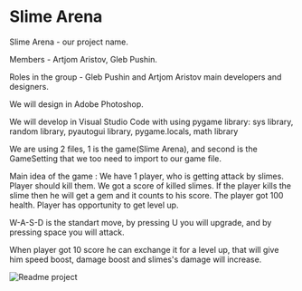 # Slime Arena
Slime Arena - our project name.

Members - Artjom Aristov, Gleb Pushin.

Roles in the group - Gleb Pushin and Artjom Aristov main developers and designers.

We will design in Adobe Photoshop.

We will develop in Visual Studio Code with using pygame library: sys library, random library, pyautogui library, pygame.locals, math library

We are using 2 files, 1 is the game(Slime Arena), and second is the GameSetting that we too need to import to our game file.

Main idea of the game : We have 1 player, who is getting attack by slimes. Player should kill them. We got a score of killed slimes. If the player kills the slime then he will get a gem and it counts to his score. The player got 100 health. Player has opportunity to get level up.

W-A-S-D is the standart move, by pressing U you will upgrade, and by pressing space you will attack.

When player got 10 score he can exchange it for a level up, that will give him speed boost, damage boost and slimes's damage will increase.

![Readme project](https://github.com/GlebEvemi/Game-Project/assets/128219166/f86ce1cb-7aa2-4422-94cb-e38ccd3ad47f)
